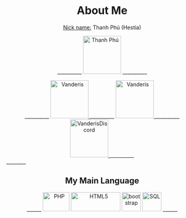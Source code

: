 <h1 align="center">About Me</h1>
<p align="center"><ins>Nick name:</ins> Thanh Phú (Hestia)</p>
<p align="center">
  __________
    <img src="https://scontent.fvca4-1.fna.fbcdn.net/v/t39.30808-1/420214072_1360101087984230_6110862331740329461_n.jpg?stp=dst-jpg_p160x160&_nc_cat=105&ccb=1-7&_nc_sid=5740b7&_nc_eui2=AeHAv1JhlwRx0ExZ9tKE64cnwNcKgbCv2qnA1wqBsK_aqa_2A1bqfVeWcDAsyIcU9imXdkD67ORkNC6y5GHv4lbH&_nc_ohc=VjIbmR9fsmQAX98el2q&_nc_ht=scontent.fvca4-1.fna&oh=00_AfASd8Mlgw8FPOjhpI1ZJDnGLyfQKR1i98av0FKQMn-6JA&oe=65BD7D32" alt="Thanh Phú" width="100px"/>
  __________
</p>
<div align="center">
   __________
  <a href="https://www.facebook.com/thanhphu.hestia">
    <img src="https://upload.wikimedia.org/wikipedia/commons/thumb/0/05/Facebook_Logo_%282019%29.png/480px-Facebook_Logo_%282019%29.png" alt="Vanderis" width="100px"/>
  </a>
  __________
  <a href="https://www.instagram.com/t_phus25/">
    <img src="https://upload.wikimedia.org/wikipedia/commons/thumb/e/e7/Instagram_logo_2016.svg/2048px-Instagram_logo_2016.svg.png" alt="Vanderis" width="100px"/>
  </a>
  __________
  <a href="https://discord.gg/8hhhcncq">
    <img src="https://upload.wikimedia.org/wikipedia/commons/thumb/d/d0/Discord_logo.png/600px-Discord_logo.png" alt="VanderisDiscord" width="100px"/>
  </a>
  __________
</div>
  ________
</div>
<h2 align="center">My Main Language</h2>
<div align="center">
  ______
  <img src="https://brandslogos.com/wp-content/uploads/thumbs/php-logo-vector.svg" alt="PHP" width="70px" height="50px"/>
  <img src="https://clipart.info/images/ccovers/1499794874html5-js-css3-logo-png.png" alt="HTML5" width="130px" height="50px"/>
  <img src="https://brandslogos.com/wp-content/uploads/thumbs/bootstrap-logo-vector.svg" alt="bootstrap" width="50px" height="50px"/>
  <img src="https://png.pngtree.com/png-clipart/20190630/original/pngtree-sql-file-document-icon-png-image_4179445.jpg" alt="SQL" width="50px" height="50px"/>
  ______
</div>


